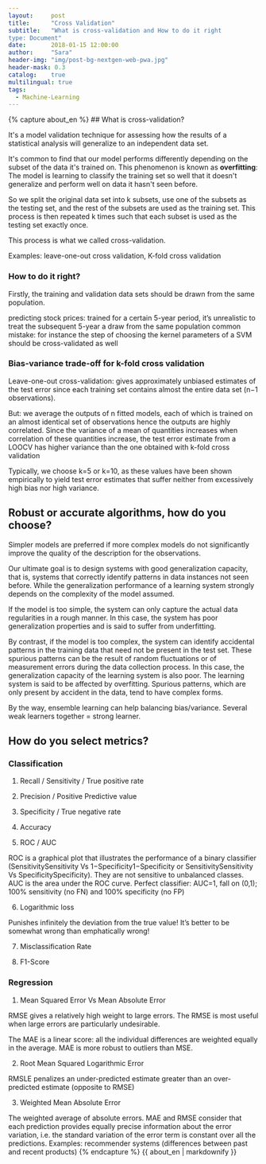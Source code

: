 ```yaml
---
layout:     post
title:      "Cross Validation"
subtitle:   "What is cross-validation and How to do it right
type: Document"
date:       2018-01-15 12:00:00
author:     "Sara"
header-img: "img/post-bg-nextgen-web-pwa.jpg"
header-mask: 0.3
catalog:    true
multilingual: true
tags:
  - Machine-Learning
---
```


<div class="zh post-container">
{% capture about_en %}
## What is cross-validation?

It's a model validation technique for assessing how the results of a statistical analysis will generalize to an independent data set. 

It's common to find that our model performs differently depending on the subset of the data it's trained on. This phenomenon is known as **overfitting**: The model is learning to classify the training set so well that it doesn't generalize and perform well on data it hasn't seen before.

So we split the original data set into k subsets, use one of the subsets as the testing set, and the rest of the subsets are used as the training set. This process is then repeated k times such that each subset is used as the testing set exactly once.

This process is what we called cross-validation.

Examples: leave-one-out cross validation, K-fold cross validation

### How to do it right?

Firstly, the training and validation data sets should be drawn from the same population.

predicting stock prices: trained for a certain 5-year period, it’s unrealistic to treat the subsequent 5-year a draw from the same population
common mistake: for instance the step of choosing the kernel parameters of a SVM should be cross-validated as well

### Bias-variance trade-off for k-fold cross validation

Leave-one-out cross-validation: gives approximately unbiased estimates of the test error since each training set contains almost the entire data set (n−1 observations).

But: we average the outputs of n fitted models, each of which is trained on an almost identical set of observations hence the outputs are highly correlated. Since the variance of a mean of quantities increases when correlation of these quantities increase, the test error estimate from a LOOCV has higher variance than the one obtained with k-fold cross validation

Typically, we choose k=5 or k=10, as these values have been shown empirically to yield test error estimates that suffer neither from excessively high bias nor high variance.

## Robust or accurate algorithms, how do you choose?

Simpler models are preferred if more complex models do not significantly improve the quality of the description for the observations.

Our ultimate goal is to design systems with good generalization capacity, that is, systems that correctly identify patterns in data instances not seen before. While the generalization performance of a learning system strongly depends on the complexity of the model assumed.

If the model is too simple, the system can only capture the actual data regularities in a rough manner. In this case, the system has poor generalization properties and is said to suffer from underfitting.

By contrast, if the model is too complex, the system can identify accidental patterns in the training data that need not be present in the test set. These spurious patterns can be the result of random fluctuations or of measurement errors during the data collection process. In this case, the generalization capacity of the learning system is also poor. The learning system is said to be affected by overfitting. Spurious patterns, which are only present by accident in the data, tend to have complex forms.

By the way, ensemble learning can help balancing bias/variance. Several weak learners together = strong learner.

## How do you select metrics?

### Classification

1. Recall / Sensitivity / True positive rate

2. Precision / Positive Predictive value

3. Specificity / True negative rate

4. Accuracy

5. ROC / AUC

ROC is a graphical plot that illustrates the performance of a binary classifier (SensitivitySensitivity Vs 1−Specificity1−Specificity or SensitivitySensitivity Vs SpecificitySpecificity). They are not sensitive to unbalanced classes.
AUC is the area under the ROC curve. Perfect classifier: AUC=1, fall on (0,1); 100% sensitivity (no FN) and 100% specificity (no FP)

6. Logarithmic loss

Punishes infinitely the deviation from the true value! It’s better to be somewhat wrong than emphatically wrong!

7. Misclassification Rate

8. F1-Score

### Regression

1. Mean Squared Error Vs Mean Absolute Error 

RMSE gives a relatively high weight to large errors. The RMSE is most useful when large errors are particularly undesirable.

The MAE is a linear score: all the individual differences are weighted equally in the average. MAE is more robust to outliers than MSE.

2. Root Mean Squared Logarithmic Error

RMSLE penalizes an under-predicted estimate greater than an over-predicted estimate (opposite to RMSE)

3. Weighted Mean Absolute Error

The weighted average of absolute errors. MAE and RMSE consider that each prediction provides equally precise information about the error variation, i.e. the standard variation of the error term is constant over all the predictions. Examples: recommender systems (differences between past and recent products)
{% endcapture %}
{{ about_en | markdownify }}
</div>

<div class="en post-container">

</div>